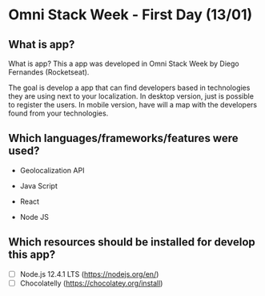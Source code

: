# Omni Stack Week - First Day (13/01)

## What is app? 
What is app? 
This a app was developed in Omni Stack Week by Diego Fernandes (Rocketseat). 

The goal is develop a app that can find developers based in technologies they are using next to your localization. In desktop version, just is possible to register the users. In mobile version, have will a map with the developers found from your technologies. 

## Which languages/frameworks/features were used?
- Geolocalization API

- Java Script 

- React

- Node JS

## Which resources should be installed for develop this app?

- [ ] Node.js 12.4.1 LTS (https://nodejs.org/en/)
- [ ] Chocolatelly (https://chocolatey.org/install)
